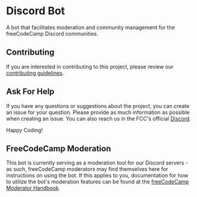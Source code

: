 # Discord Bot

A bot that facilitates moderation and community management for the freeCodeCamp Discord communities.

## Contributing

If you are interested in contributing to this project, please review our [contributing guidelines](CONTRIBUTING.md).

## Ask For Help

If you have any questions or suggestions about the project, you can create an issue for your question. Please provide as much information as possible when creating an issue. You can also reach us in the FCC's official [Discord](https://discord.gg/KVUmVXA).

Happy Coding!

## FreeCodeCamp Moderation

This bot is currently serving as a moderation tool for our Discord servers - as such, freeCodeCamp moderators may find themselves here for instructions on using the bot. If this applies to you, documentation for how to utilize the bot's moderation features can be found at the [freeCodeCamp Moderator Handbook](https://contribute.freecodecamp.org/#/moderator-handbook).
